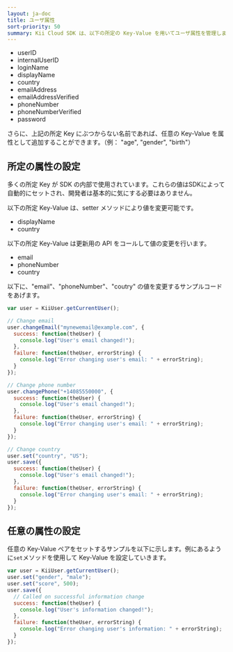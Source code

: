 ```yaml
---
layout: ja-doc
title: ユーザ属性
sort-priority: 50
summary: Kii Cloud SDK は、以下の所定の Key-Value を用いてユーザ属性を管理します。
---
```

* userID
* internalUserID
* loginName
* displayName
* country
* emailAddress
* emailAddressVerified
* phoneNumber
* phoneNumberVerified
* password

さらに、上記の所定 Key にぶつからない名前であれば、任意の Key-Value を属性として追加することができます。（例： "age", "gender", "birth"）

## 所定の属性の設定

多くの所定 Key が SDK の内部で使用されています。これらの値はSDKによって自動的にセットされ、開発者は基本的に気にする必要はありません。

以下の所定 Key-Value は、setter メソッドにより値を変更可能です。

* displayName
* country

以下の所定 Key-Value は更新用の API をコールして値の変更を行います。

* email
* phoneNumber
* country

以下に、"email"、"phoneNumber"、"coutry" の値を変更するサンプルコードをあげます。

```javascript
var user = KiiUser.getCurrentUser();

// Change email
user.changeEmail("mynewemail@example.com", {
  success: function(theUser) {
    console.log("User's email changed!");
  },
  failure: function(theUser, errorString) {
    console.log("Error changing user's email: " + errorString);
  }
});

// Change phone number
user.changePhone("+14085550000", {
  success: function(theUser) {
    console.log("User's email changed!");
  },
  failure: function(theUser, errorString) {
    console.log("Error changing user's email: " + errorString);
  }
});

// Change country
user.set("country", "US");
user.save({
  success: function(theUser) {
    console.log("User's email changed!");
  },
  failure: function(theUser, errorString) {
    console.log("Error changing user's email: " + errorString);
  }
});
```

## 任意の属性の設定

任意の Key-Value ペアをセットするサンプルを以下に示します。例にあるように`set`メソッドを使用して Key-Value を設定していきます。

```javascript
var user = KiiUser.getCurrentUser();
user.set("gender", "male");
user.set("score", 500);
user.save({
  // Called on successful information change
  success: function(theUser) {
    console.log("User's information changed!");
  },
  failure: function(theUser, errorString) {
    console.log("Error changing user's information: " + errorString);
  }
});
```
